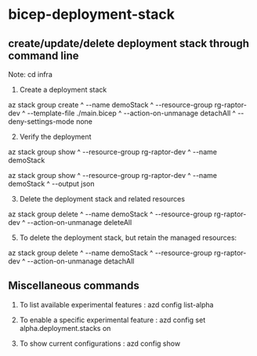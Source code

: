 # bicep-deployment-stack
## create/update/delete deployment stack through command line
Note: cd infra

1) Create a deployment stack

az stack group create ^
   --name demoStack ^
   --resource-group rg-raptor-dev ^
   --template-file ./main.bicep ^
   --action-on-unmanage detachAll ^
   --deny-settings-mode none

2) Verify the deployment

az stack group show ^
  --resource-group rg-raptor-dev ^
  --name demoStack

az stack group show ^
  --resource-group rg-raptor-dev ^
  --name demoStack ^
  --output json


3) Delete the deployment stack and related resources

az stack group delete ^
  --name demoStack ^
  --resource-group rg-raptor-dev ^
  --action-on-unmanage deleteAll

5) To delete the deployment stack, but retain the managed resources:

az stack group delete ^
  --name demoStack ^
  --resource-group rg-raptor-dev ^
  --action-on-unmanage detachAll
  
## Miscellaneous commands

1) To list available experimental features : 
   azd config list-alpha

2) To enable a specific experimental feature : 
   azd config set alpha.deployment.stacks on

3) To show current configurations : 
   azd config show

